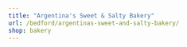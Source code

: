 ```yaml
---
title: "Argentina's Sweet & Salty Bakery"
url: /bedford/argentinas-sweet-and-salty-bakery/
shop: bakery
---
```

